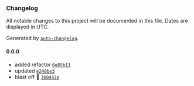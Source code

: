 ### Changelog

All notable changes to this project will be documented in this file. Dates are displayed in UTC.

Generated by [`auto-changelog`](https://github.com/CookPete/auto-changelog).

#### 0.0.0

- added refactor [`6e85b11`](https://github.com/xotomicro/xotomicro-front-hook-system/commit/6e85b11131e865df6ee2ab776456a72755ad4e21)
- updated [`e248be3`](https://github.com/xotomicro/xotomicro-front-hook-system/commit/e248be30709f2eeb6dfbdaf840dfe6ca403d895c)
- blast off 🚀 [`360442e`](https://github.com/xotomicro/xotomicro-front-hook-system/commit/360442e8687552cc8d60038dfa2780da7b067b57)
